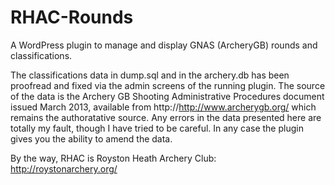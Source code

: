 RHAC-Rounds
===========

A WordPress plugin to manage and display GNAS (ArcheryGB) rounds and classifications.

The classifications data in dump.sql and in the archery.db has been proofread and fixed via the admin screens of the running plugin.
The source of the data is the Archery GB Shooting Administrative Procedures document issued March 2013, available from http://http://www.archerygb.org/
which remains the authoratative
source. Any errors in the data presented here are totally my fault, though I have tried to be careful.
In any case the plugin gives you the ability to amend the data.

By the way, RHAC is Royston Heath Archery Club: http://roystonarchery.org/

